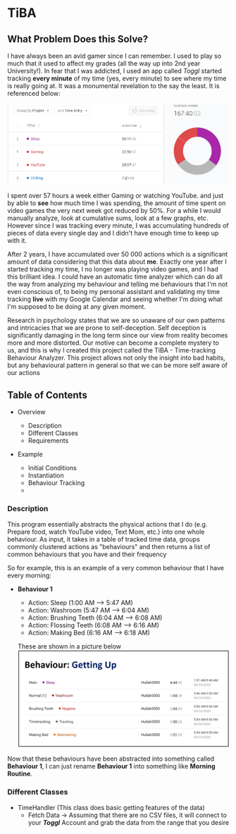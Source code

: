 # TiBA

## What Problem Does this Solve?

I have always been an avid gamer since I can remember. I used to play so much that it used to affect my grades (all the way up into 2nd year University!). In fear that I was addicted, I used an app called *Toggl* started tracking **every minute** of my time (yes, every minute) to see where my time is really going at. It was a monumental revelation to the say the least. It is referenced below:

![](https://github.com/haseab/TiBA/blob/master/Github_tiba_time_results.png)

I spent over 57 hours a week either Gaming or watching YouTube. and just by able to **see** how much time I was spending, the amount of time spent on video games the very next week got reduced by 50%. For a while I would manually analyze, look at cumulative sums, look at a few graphs, etc. However since I was tracking every minute, I was accumulating hundreds of pieces of data every single day and I didn't have enough time to keep up with it.

After 2 years, I have accumulated over 50 000 actions which is a significant amount of data considering that this data about **me**. Exactly one year after I started tracking my time, I no longer was playing video games, and I had this brilliant idea. I could have an automatic time analyzer which can do all the way from analyzing my behaviour and telling me behaviours that I'm not even conscious of, to being my personal assistant and validating my time tracking **live** with my Google Calendar and seeing whether I'm doing what I'm supposed to be doing at any given moment. 

Research in psychology states that we are so unaware of our own patterns and intricacies that we are prone to self-deception. Self deception is significantly damaging in the long term since our view from reality becomes more and more distorted. Our motive can become a complete mystery to us, and this is why I created this project called the TiBA - Time-tracking Behaviour Analyzer. This project allows not only the insight into bad habits, but any behavioural pattern in general so that we can be more self aware of our actions

## Table of Contents
- Overview
  - Description
  - Different Classes
  - Requirements
  
- Example
  - Initial Conditions
  - Instantiation
  - Behaviour Tracking
  - 
  

### Description

This program essentially abstracts the physical actions that I do (e.g. Prepare food, watch YouTube video, Text Mom, etc.) into one whole behaviour. As input, it takes in a table of tracked time data, groups commonly clustered actions as "behaviours" and then returns a list of common behaviours that you have and their frequency

So for example, this is an example of a very common behaviour that I have every morning:

- **Behaviour 1**
  - Action: Sleep          (1:00 AM --> 5:47 AM)
  - Action: Washroom       (5:47 AM --> 6:04 AM)
  - Action: Brushing Teeth (6:04 AM --> 6:08 AM)
  - Action: Flossing Teeth (6:08 AM --> 6:16 AM)
  - Action: Making Bed     (6:16 AM --> 6:18 AM)
  
  These are shown in a picture below
  ![](https://github.com/haseab/TiBA/blob/master/TiBA_Getting%20Up.png)
 
 Now that these behaviours have been abstracted into something called **Behaviour 1**, I can just rename **Behaviour 1** into something like **Morning Routine**. 

### Different Classes

- TimeHandler (This class does basic getting features of the data)
  - Fetch Data -> Assuming that there are no CSV files, it will connect to your ***Toggl*** Account and grab the data from the range that you desire
  
